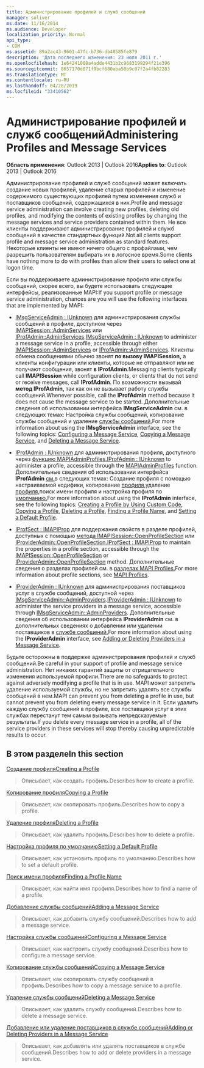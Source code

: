 ```yaml
---
title: Администрирование профилей и служб сообщений
manager: soliver
ms.date: 11/16/2014
ms.audience: Developer
localization_priority: Normal
api_type:
- COM
ms.assetid: 89a2ac43-9601-47fc-b736-db48585fe879
description: 'Дата последнего изменения: 23 июля 2011 г.'
ms.openlocfilehash: 1e64241008a4adde4431b2c9683199294f21e396
ms.sourcegitcommit: 8657170d071f9bcf680aba50b9c07f2a4fb82283
ms.translationtype: MT
ms.contentlocale: ru-RU
ms.lasthandoff: 04/28/2019
ms.locfileid: "33410562"
---
```

# <a name="administering-profiles-and-message-services"></a><span data-ttu-id="63118-103">Администрирование профилей и служб сообщений</span><span class="sxs-lookup"><span data-stu-id="63118-103">Administering Profiles and Message Services</span></span>

  
  
<span data-ttu-id="63118-104">**Область применения**: Outlook 2013 | Outlook 2016</span><span class="sxs-lookup"><span data-stu-id="63118-104">**Applies to**: Outlook 2013 | Outlook 2016</span></span> 
  
<span data-ttu-id="63118-105">Администрирование профилей и служб сообщений может включать создание новых профилей, удаление старых профилей и изменение содержимого существующих профилей путем изменения служб и поставщиков сообщений, содержащихся в них.</span><span class="sxs-lookup"><span data-stu-id="63118-105">Profile and message service administration can involve creating new profiles, deleting old profiles, and modifying the contents of existing profiles by changing the message services and service providers contained within them.</span></span> <span data-ttu-id="63118-106">Не все клиенты поддерживают администрирование профилей и служб сообщений в качестве стандартных функций.</span><span class="sxs-lookup"><span data-stu-id="63118-106">Not all clients support profile and message service administration as standard features.</span></span> <span data-ttu-id="63118-107">Некоторые клиенты не имеют ничего общего с профайлами, чем разрешить пользователям выбирать их в логосное время.</span><span class="sxs-lookup"><span data-stu-id="63118-107">Some clients have nothing more to do with profiles than allow their users to select one at logon time.</span></span>
  
<span data-ttu-id="63118-108">Если вы поддерживаете администрирование профиля или службы сообщений, скорее всего, вы будете использовать следующие интерфейсы, реализованные MAPI:</span><span class="sxs-lookup"><span data-stu-id="63118-108">If you support profile or message service administration, chances are you will use the following interfaces that are implemented by MAPI:</span></span>
  
- <span data-ttu-id="63118-109">[IMsgServiceAdmin : IUnknown](imsgserviceadminiunknown.md) для администрирования службы сообщений в профиле, доступном через [IMAPISession::AdminServices](imapisession-adminservices.md) или [IProfAdmin::AdminServices](iprofadmin-adminservices.md).</span><span class="sxs-lookup"><span data-stu-id="63118-109">[IMsgServiceAdmin : IUnknown](imsgserviceadminiunknown.md) to administer a message service in a profile, accessible through either [IMAPISession::AdminServices](imapisession-adminservices.md) or [IProfAdmin::AdminServices](iprofadmin-adminservices.md).</span></span> <span data-ttu-id="63118-110">Клиенты обмена сообщениями обычно звонят **по вызову IMAPISession,** а клиенты конфигурации или клиенты, которые не отправляют или не получают сообщения, звонят **в IProfAdmin**.</span><span class="sxs-lookup"><span data-stu-id="63118-110">Messaging clients typically call **IMAPISession** while configuration clients, or clients that do not send or receive messages, call **IProfAdmin**.</span></span> <span data-ttu-id="63118-111">По возможности вызывай **метод IProfAdmin,** так как он не вызывает работу службы сообщений.</span><span class="sxs-lookup"><span data-stu-id="63118-111">Whenever possible, call the **IProfAdmin** method because it does not cause the message service to be started.</span></span> <span data-ttu-id="63118-112">Дополнительные сведения об использовании интерфейса **IMsgServiceAdmin** [](configuring-a-message-service.md)см. в следующих темах: Настройка службы сообщений, [](copying-a-message-service.md)копирование службы сообщений и удаление [службы сообщений.](deleting-a-message-service.md)</span><span class="sxs-lookup"><span data-stu-id="63118-112">For more information about using the **IMsgServiceAdmin** interface, see the following topics: [Configuring a Message Service](configuring-a-message-service.md), [Copying a Message Service](copying-a-message-service.md), and [Deleting a Message Service](deleting-a-message-service.md).</span></span>
    
- <span data-ttu-id="63118-113">[IProfAdmin : IUnknown](iprofadminiunknown.md) для администрирования профиля, доступного через [функцию MAPIAdminProfiles.](mapiadminprofiles.md)</span><span class="sxs-lookup"><span data-stu-id="63118-113">[IProfAdmin : IUnknown](iprofadminiunknown.md) to administer a profile, accessible through the [MAPIAdminProfiles](mapiadminprofiles.md) function.</span></span> <span data-ttu-id="63118-114">Дополнительные сведения об использовании интерфейса **IProfAdmin** [см.](creating-a-profile-by-using-custom-code.md)в следующих темах: Создание профиля с помощью настраиваемой кодифики, [](copying-a-profile.md)копирование [профиля,](deleting-a-profile.md)удаление [профиля,](finding-a-profile-name.md)поиск имени профиля и настройка профиля по [умолчанию.](setting-a-default-profile.md)</span><span class="sxs-lookup"><span data-stu-id="63118-114">For more information about using the **IProfAdmin** interface, see the following topics: [Creating a Profile by Using Custom Code](creating-a-profile-by-using-custom-code.md), [Copying a Profile](copying-a-profile.md), [Deleting a Profile](deleting-a-profile.md), [Finding a Profile Name](finding-a-profile-name.md), and [Setting a Default Profile](setting-a-default-profile.md).</span></span>
    
- <span data-ttu-id="63118-115">[IProfSect : IMAPIProp](iprofsectimapiprop.md) для поддержания свойств в разделе профилей, доступных с помощью [метода IMAPISession::OpenProfileSection](imapisession-openprofilesection.md) или [IProviderAdmin::OpenProfileSection.](iprovideradmin-openprofilesection.md)</span><span class="sxs-lookup"><span data-stu-id="63118-115">[IProfSect : IMAPIProp](iprofsectimapiprop.md) to maintain the properties in a profile section, accessible through the [IMAPISession::OpenProfileSection](imapisession-openprofilesection.md) or [IProviderAdmin::OpenProfileSection](iprovideradmin-openprofilesection.md) method.</span></span> <span data-ttu-id="63118-116">Дополнительные сведения о разделах профилей см. в [разделах MAPI Profiles.](mapi-profiles.md)</span><span class="sxs-lookup"><span data-stu-id="63118-116">For more information about profile sections, see [MAPI Profiles](mapi-profiles.md).</span></span>
    
- <span data-ttu-id="63118-117">[IProviderAdmin : IUnknown](iprovideradminiunknown.md) для администрирования поставщиков услуг в службе сообщений, доступной через [IMsgServiceAdmin::AdminProviders](imsgserviceadmin-adminproviders.md).</span><span class="sxs-lookup"><span data-stu-id="63118-117">[IProviderAdmin : IUnknown](iprovideradminiunknown.md) to administer the service providers in a message service, accessible through [IMsgServiceAdmin::AdminProviders](imsgserviceadmin-adminproviders.md).</span></span> <span data-ttu-id="63118-118">Дополнительные сведения об использовании интерфейса **IProviderAdmin** см. в дополнительных сведениях о добавлении или удалении поставщиков в [службе сообщений.](adding-or-deleting-providers-in-a-message-service.md)</span><span class="sxs-lookup"><span data-stu-id="63118-118">For more information about using the **IProviderAdmin** interface, see [Adding or Deleting Providers in a Message Service](adding-or-deleting-providers-in-a-message-service.md).</span></span>
    
<span data-ttu-id="63118-119">Будьте осторожны в поддержке администрирования профилей и служб сообщений.</span><span class="sxs-lookup"><span data-stu-id="63118-119">Be careful in your support of profile and message service administration.</span></span> <span data-ttu-id="63118-120">Нет никаких гарантий защиты от отрицательного изменения используемой профили.</span><span class="sxs-lookup"><span data-stu-id="63118-120">There are no safeguards to protect against adversely modifying a profile that is in use.</span></span> <span data-ttu-id="63118-121">MAPI может запретить удаление используемой службы, но не запретить удалять все службы сообщений в нем.</span><span class="sxs-lookup"><span data-stu-id="63118-121">MAPI can prevent you from deleting a profile in use, but cannot prevent you from deleting every message service in it.</span></span> <span data-ttu-id="63118-122">Если удалить каждую службу сообщений в профиле, все поставщики услуг в этих службах перестанут тем самым вызывать непредсказуемые результаты.</span><span class="sxs-lookup"><span data-stu-id="63118-122">If you delete every message service in a profile, all of the service providers in these services will stop thereby causing unpredictable results to occur.</span></span>
  
## <a name="in-this-section"></a><span data-ttu-id="63118-123">В этом разделе</span><span class="sxs-lookup"><span data-stu-id="63118-123">In this section</span></span>

[<span data-ttu-id="63118-124">Создание профиля</span><span class="sxs-lookup"><span data-stu-id="63118-124">Creating a Profile</span></span>](creating-a-profile.md)
  
> <span data-ttu-id="63118-125">Описывает, как создать профиль.</span><span class="sxs-lookup"><span data-stu-id="63118-125">Describes how to create a profile.</span></span>
    
[<span data-ttu-id="63118-126">Копирование профиля</span><span class="sxs-lookup"><span data-stu-id="63118-126">Copying a Profile</span></span>](copying-a-profile.md)
  
> <span data-ttu-id="63118-127">Описывает, как скопировать профиль.</span><span class="sxs-lookup"><span data-stu-id="63118-127">Describes how to copy a profile.</span></span>
    
[<span data-ttu-id="63118-128">Удаление профиля</span><span class="sxs-lookup"><span data-stu-id="63118-128">Deleting a Profile</span></span>](deleting-a-profile.md)
  
> <span data-ttu-id="63118-129">Описывает, как удалить профиль.</span><span class="sxs-lookup"><span data-stu-id="63118-129">Describes how to delete a profile.</span></span>
    
[<span data-ttu-id="63118-130">Настройка профиля по умолчанию</span><span class="sxs-lookup"><span data-stu-id="63118-130">Setting a Default Profile</span></span>](setting-a-default-profile.md)
  
> <span data-ttu-id="63118-131">Описывает, как установить профиль по умолчанию.</span><span class="sxs-lookup"><span data-stu-id="63118-131">Describes how to set a default profile.</span></span>
    
[<span data-ttu-id="63118-132">Поиск имени профиля</span><span class="sxs-lookup"><span data-stu-id="63118-132">Finding a Profile Name</span></span>](finding-a-profile-name.md)
  
> <span data-ttu-id="63118-133">Описывает, как найти имя профиля.</span><span class="sxs-lookup"><span data-stu-id="63118-133">Describes how to find a name of a profile.</span></span>
    
[<span data-ttu-id="63118-134">Добавление службы сообщений</span><span class="sxs-lookup"><span data-stu-id="63118-134">Adding a Message Service</span></span>](adding-a-message-service.md)
  
> <span data-ttu-id="63118-135">Описывает, как добавить службу сообщений.</span><span class="sxs-lookup"><span data-stu-id="63118-135">Describes how to add a message service.</span></span>
    
[<span data-ttu-id="63118-136">Настройка службы сообщений</span><span class="sxs-lookup"><span data-stu-id="63118-136">Configuring a Message Service</span></span>](configuring-a-message-service.md)
  
> <span data-ttu-id="63118-137">Описывает, как настроить службу сообщений.</span><span class="sxs-lookup"><span data-stu-id="63118-137">Describes how to configure a message service.</span></span>
    
[<span data-ttu-id="63118-138">Копирование службы сообщений</span><span class="sxs-lookup"><span data-stu-id="63118-138">Copying a Message Service</span></span>](copying-a-message-service.md)
  
> <span data-ttu-id="63118-139">Описывает, как скопировать службу сообщений в профиль.</span><span class="sxs-lookup"><span data-stu-id="63118-139">Describes how to copy a message service to a profile.</span></span>
    
[<span data-ttu-id="63118-140">Удаление службы сообщений</span><span class="sxs-lookup"><span data-stu-id="63118-140">Deleting a Message Service</span></span>](deleting-a-message-service.md)
  
> <span data-ttu-id="63118-141">Описывает, как удалить службу сообщений.</span><span class="sxs-lookup"><span data-stu-id="63118-141">Describes how to delete a message service.</span></span>
    
[<span data-ttu-id="63118-142">Добавление или удаление поставщиков в службе сообщений</span><span class="sxs-lookup"><span data-stu-id="63118-142">Adding or Deleting Providers in a Message Service</span></span>](adding-or-deleting-providers-in-a-message-service.md)
  
> <span data-ttu-id="63118-143">Описывает, как добавлять или удалять поставщиков в службе сообщений.</span><span class="sxs-lookup"><span data-stu-id="63118-143">Describes how to add or delete providers in a message service.</span></span>
    

